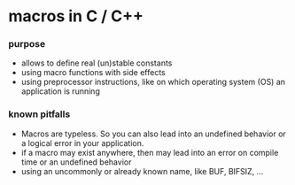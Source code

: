 #   macros in C / C++

### purpose
-   allows to define real (un)stable constants
-   using macro functions with side effects
-   using preprocessor instructions, like on which operating system (OS) an application is running

### known pitfalls
-   Macros are typeless. So you can also lead into an undefined behavior or a logical error in your application.
-   if a macro may exist anywhere, then may lead into an error on compile time or an undefined behavior
-   using an uncommonly or already known name, like BUF, BIFSIZ, ...